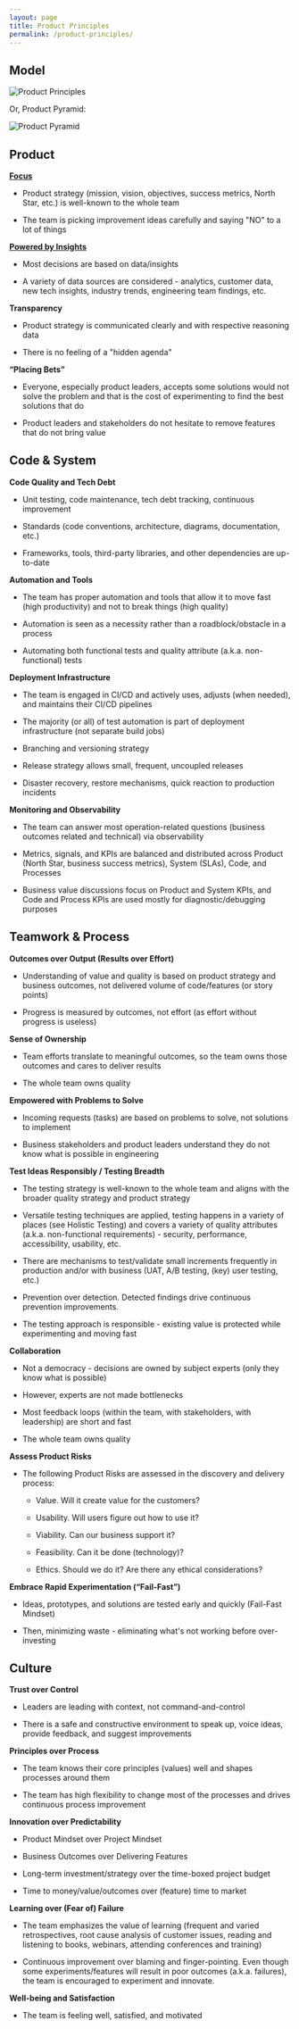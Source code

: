 ```yaml
---
layout: page
title: Product Principles
permalink: /product-principles/
---
```


## Model

![Product Principles](/_pages/product-principles/product-principles.drawio.svg)

Or, Product Pyramid:

![Product Pyramid](/_pages/product-principles/product-pyramid.drawio.svg)

## Product

[**Focus**](/product-principles/focus/)

- Product strategy (mission, vision, objectives, success metrics, North Star, etc.) is well-known to the whole team

- The team is picking improvement ideas carefully and saying "NO" to a lot of things

[**Powered by Insights**](/product-principles/powered-by-insights/)

- Most decisions are based on data/insights

- A variety of data sources are considered - analytics, customer data, new tech insights, industry trends, engineering team findings, etc.

**Transparency**

- Product strategy is communicated clearly and with respective reasoning data

- There is no feeling of a "hidden agenda"

**“Placing Bets”**

- Everyone, especially product leaders, accepts some solutions would not solve the problem and that is the cost of experimenting to find the best solutions that do

- Product leaders and stakeholders do not hesitate to remove features that do not bring value

## Code & System

**Code Quality and Tech Debt**

- Unit testing, code maintenance, tech debt tracking, continuous improvement

- Standards (code conventions, architecture, diagrams, documentation, etc.)

- Frameworks, tools, third-party libraries, and other dependencies are up-to-date

**Automation and Tools**

- The team has proper automation and tools that allow it to move fast (high productivity) and not to break things (high quality)

- Automation is seen as a necessity rather than a roadblock/obstacle in a process

- Automating both functional tests and quality attribute (a.k.a. non-functional) tests

**Deployment Infrastructure**

- The team is engaged in CI/CD and actively uses, adjusts (when needed), and maintains their CI/CD pipelines

- The majority (or all) of test automation is part of deployment infrastructure (not separate build jobs)

- Branching and versioning strategy

- Release strategy allows small, frequent, uncoupled releases

- Disaster recovery, restore mechanisms, quick reaction to production incidents

**Monitoring and Observability**

- The team can answer most operation-related questions (business outcomes related and technical) via observability

- Metrics, signals, and KPIs are balanced and distributed across Product (North Star, business success metrics), System (SLAs), Code, and Processes

- Business value discussions focus on Product and System KPIs, and Code and Process KPIs are used mostly for diagnostic/debugging purposes

## Teamwork & Process

**Outcomes over Output (Results over Effort)**

- Understanding of value and quality is based on product strategy and business outcomes, not delivered volume of code/features (or story points)

- Progress is measured by outcomes, not effort (as effort without progress is useless)

**Sense of Ownership**

- Team efforts translate to meaningful outcomes, so the team owns those outcomes and cares to deliver results

- The whole team owns quality

**Empowered with Problems to Solve**

- Incoming requests (tasks) are based on problems to solve, not solutions to implement

- Business stakeholders and product leaders understand they do not know what is possible in engineering

**Test Ideas Responsibly / Testing Breadth**

- The testing strategy is well-known to the whole team and aligns with the broader quality strategy and product strategy

- Versatile testing techniques are applied, testing happens in a variety of places (see Holistic Testing) and covers a variety of quality attributes (a.k.a. non-functional requirements) - security, performance, accessibility, usability, etc.

- There are mechanisms to test/validate small increments frequently in production and/or with business (UAT, A/B testing, (key) user testing, etc.)

- Prevention over detection. Detected findings drive continuous prevention improvements.

- The testing approach is responsible - existing value is protected while experimenting and moving fast

**Collaboration**

- Not a democracy - decisions are owned by subject experts (only they know what is possible)

- However, experts are not made bottlenecks

- Most feedback loops (within the team, with stakeholders, with leadership) are short and fast

- The whole team owns quality

**Assess Product Risks**

- The following Product Risks are assessed in the discovery and delivery process:
    - Value. Will it create value for the customers?
    
    - Usability. Will users figure out how to use it?
    
    - Viability. Can our business support it?
    
    - Feasibility. Can it be done (technology)?
    
    - Ethics. Should we do it? Are there any ethical considerations?

**Embrace Rapid Experimentation (“Fail-Fast”)**

- Ideas, prototypes, and solutions are tested early and quickly (Fail-Fast Mindset)

- Then, minimizing waste - eliminating what's not working before over-investing

## Culture

**Trust over Control**

- Leaders are leading with context, not command-and-control

- There is a safe and constructive environment to speak up, voice ideas, provide feedback, and suggest improvements

**Principles over Process**

- The team knows their core principles (values) well and shapes processes around them

- The team has high flexibility to change most of the processes and drives continuous process improvement

**Innovation over Predictability**

- Product Mindset over Project Mindset

- Business Outcomes over Delivering Features

- Long-term investment/strategy over the time-boxed project budget

- Time to money/value/outcomes over (feature) time to market

**Learning over (Fear of) Failure**

- The team emphasizes the value of learning (frequent and varied retrospectives, root cause analysis of customer issues, reading and listening to books, webinars, attending conferences and training)

- Continuous improvement over blaming and finger-pointing. Even though some experiments/features will result in poor outcomes (a.k.a. failures), the team is encouraged to experiment and innovate.

**Well-being and Satisfaction**

- The team is feeling well, satisfied, and motivated